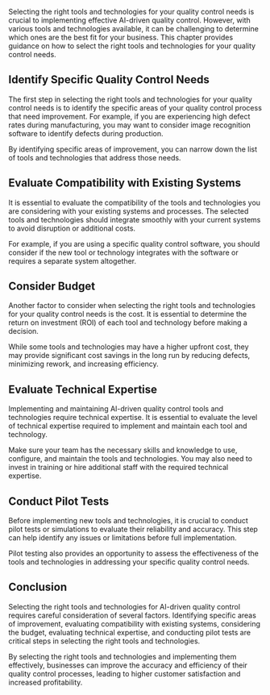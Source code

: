 
Selecting the right tools and technologies for your quality control needs is crucial to implementing effective AI-driven quality control. However, with various tools and technologies available, it can be challenging to determine which ones are the best fit for your business. This chapter provides guidance on how to select the right tools and technologies for your quality control needs.

Identify Specific Quality Control Needs
---------------------------------------

The first step in selecting the right tools and technologies for your quality control needs is to identify the specific areas of your quality control process that need improvement. For example, if you are experiencing high defect rates during manufacturing, you may want to consider image recognition software to identify defects during production.

By identifying specific areas of improvement, you can narrow down the list of tools and technologies that address those needs.

Evaluate Compatibility with Existing Systems
--------------------------------------------

It is essential to evaluate the compatibility of the tools and technologies you are considering with your existing systems and processes. The selected tools and technologies should integrate smoothly with your current systems to avoid disruption or additional costs.

For example, if you are using a specific quality control software, you should consider if the new tool or technology integrates with the software or requires a separate system altogether.

Consider Budget
---------------

Another factor to consider when selecting the right tools and technologies for your quality control needs is the cost. It is essential to determine the return on investment (ROI) of each tool and technology before making a decision.

While some tools and technologies may have a higher upfront cost, they may provide significant cost savings in the long run by reducing defects, minimizing rework, and increasing efficiency.

Evaluate Technical Expertise
----------------------------

Implementing and maintaining AI-driven quality control tools and technologies require technical expertise. It is essential to evaluate the level of technical expertise required to implement and maintain each tool and technology.

Make sure your team has the necessary skills and knowledge to use, configure, and maintain the tools and technologies. You may also need to invest in training or hire additional staff with the required technical expertise.

Conduct Pilot Tests
-------------------

Before implementing new tools and technologies, it is crucial to conduct pilot tests or simulations to evaluate their reliability and accuracy. This step can help identify any issues or limitations before full implementation.

Pilot testing also provides an opportunity to assess the effectiveness of the tools and technologies in addressing your specific quality control needs.

Conclusion
----------

Selecting the right tools and technologies for AI-driven quality control requires careful consideration of several factors. Identifying specific areas of improvement, evaluating compatibility with existing systems, considering the budget, evaluating technical expertise, and conducting pilot tests are critical steps in selecting the right tools and technologies.

By selecting the right tools and technologies and implementing them effectively, businesses can improve the accuracy and efficiency of their quality control processes, leading to higher customer satisfaction and increased profitability.
